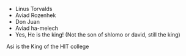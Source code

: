 - Linus Torvalds
- Aviad Rozenhek
- Don Juan 
- Aviad ha-melech
- Yes, He is the king! (Not the son of shlomo or david, still the king)





Asi is the King of the HIT college